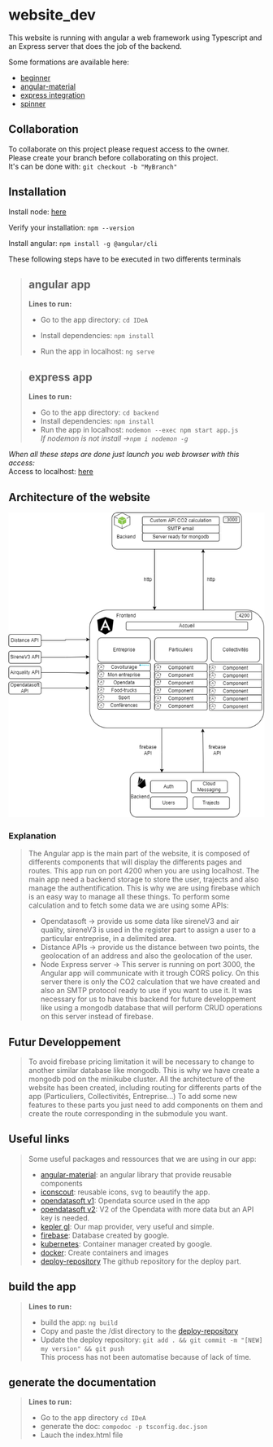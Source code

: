 # website_dev

This website is running with angular a web framework using Typescript and an Express server that does the job of the backend.

Some formations are available here: </br>
- [beginner](https://www.youtube.com/watch?v=AAu8bjj6-UI)
- [angular-material](https://www.youtube.com/watch?v=jUfEn032IL8)
- [express integration](https://www.youtube.com/watch?v=dT1ID4q57fs&t=468s)
- [spinner](https://hackafro.github.io/angular-epic-spinners/)

## Collaboration
To collaborate on this project please request access to the owner.</br>
Please create your branch before collaborating on this project.</br>
It's can be done with: `git checkout -b "MyBranch"`</br>

## Installation

Install node: [here](https://nodejs.org/en/download/)

Verify your installation:
`npm --version`

Install angular: `npm install -g @angular/cli` </br>

These following steps have to be executed in two differents terminals </br>

> ## angular app
> 
> **Lines to run:** </br>
>- Go to the app directory: `cd IDeA` </br>
>
> - Install dependencies: `npm install` </br>
>
> - Run the app in localhost: `ng serve`</br>

>## express app 
>
> **Lines to run:** </br>
> - Go to the app directory: `cd backend` </br>
> - Install dependencies: `npm install` </br>
> - Run the app in localhost: `nodemon --exec npm start app.js`</br>
> *If nodemon is not install ->`npm i nodemon -g`* </br>

*When all these steps are done just launch you web browser with this access:* </br>
Access to localhost: [here](http://localhost:4200/)

## Architecture of the website
![](IDeA/src/assets/website_archi.drawio.png)

### Explanation 

>The Angular app is the main part of the website, it is composed of differents components that will display the differents pages and routes. This app run on port 4200 when you are using localhost.
>The main app need a backend storage to store the user, trajects and also manage the authentification. This is why we are using firebase which is an easy way to manage all these things. 
>To perform some calculation and to fetch some data we are using some APIs:
>- Opendatasoft -> provide us some data like sireneV3 and air quality, sireneV3 is used in the register part to assign a user to a particular entreprise, in a delimited area.
>- Distance APIs -> provide us the distance between two points, the geolocation of an address and also the geolocation of the user. 
>- Node Express server -> This server is running on port 3000, the Angular app will communicate with it trough CORS policy. On this server there is only the CO2 calculation that we have created and also an SMTP protocol ready to use if you want to use it. It was necessary for us to have this backend for future developpement like using a mongodb database that will perform CRUD operations on this server instead of firebase.

## Futur Developpement
>To avoid firebase pricing limitation it will be necessary to change to another similar database like mongodb. This is why we have create a mongodb pod on the minikube cluster.
>All the architecture of the website has been created, including routing for differents parts of the app (Particuliers, Collectivités, Entreprise...) 
>To add some new features to these parts you just need to add components on them and create the route corresponding in the submodule you want.

## Useful links
>Some useful packages and ressources that we are using in our app:
> - [angular-material](https://material.angular.io/): an angular library that provide reusable components
> - [iconscout](https://iconscout.com/): reusable icons, svg to beautify the app.
> - [opendatasoft v1](https://public.opendatasoft.com/explore/?sort=modified): Opendata source used in the app
> - [opendatasoft v2](https://data.opendatasoft.com/api/v2/console): V2 of the Opendata with more data but an API key is needed.
> - [kepler gl](https://kepler.gl/): Our map provider, very useful and simple.
> - [firebase](https://firebase.google.com/): Database created by google.
> - [kubernetes](https://kubernetes.io/): Container manager created by google.
> - [docker](https://www.docker.com/): Create containers and images
> - [deploy-repository](https://github.com/IDeAmiage/website-deploy) The github repository for the deploy part.

## build the app
>
> **Lines to run:** </br>
> - build the app: `ng build` </br>
> - Copy and paste the /dist directory to the [deploy-repository](https://github.com/IDeAmiage/website-deploy) </br>
> - Update the deploy repository: `git add . && git commit -m "[NEW] my version" && git push`</br>
> This process has not been automatise because of lack of time.

## generate the documentation
>
> **Lines to run:** </br>
> - Go to the app directory `cd IDeA` </br>
> - generate the doc: `compodoc -p tsconfig.doc.json` </br>
> - Lauch the index.html file </br>
